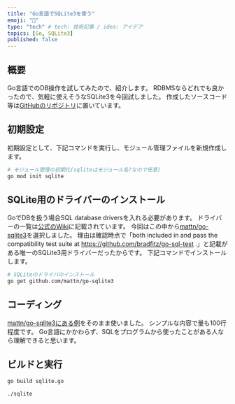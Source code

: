 ```yaml
---
title: "Go言語でSQLite3を使う"
emoji: "📌"
type: "tech" # tech: 技術記事 / idea: アイデア
topics: [Go, SQLite3]
published: false
---
```


## 概要
Go言語でのDB操作を試してみたので、紹介します。
RDBMSならどれでも良かったので、気軽に使えそうなSQLite3を今回試しました。
作成したソースコード等は[GitHubのリポジトリ](https://github.com/ytgw/go-hello-world/tree/main/sqlite)に置いています。

## 初期設定

初期設定として、下記コマンドを実行し、モジュール管理ファイルを新規作成します。

```bash
# モジュール管理の初期化(sqliteはモジュール名?なので任意)
go mod init sqlite
```

## SQLite用のドライバーのインストール

GoでDBを扱う場合SQL database driversを入れる必要があります。
ドライバーの一覧は[公式のWiki](https://github.com/golang/go/wiki/SQLDrivers)に記載されています。
今回はこの中から[mattn/go-sqlite3](https://github.com/mattn/go-sqlite3)を選択しました。
理由は確認時点で「both included in and pass the compatibility test suite at https://github.com/bradfitz/go-sql-test .」と記載がある唯一のSQLite3用ドライバーだったからです。
下記コマンドでインストールします。

```bash
# SQLiteのドライバのインストール
go get github.com/mattn/go-sqlite3
```

## コーディング

[mattn/go-sqlite3にある例](https://github.com/mattn/go-sqlite3/blob/master/_example/simple/simple.go)をそのまま使いました。
シンプルな内容で量も100行程度です。
Go言語にかかわらず、SQLをプログラムから使ったことがある人なら理解できると思います。


## ビルドと実行

```bash
go build sqlite.go

./sqlite
```

